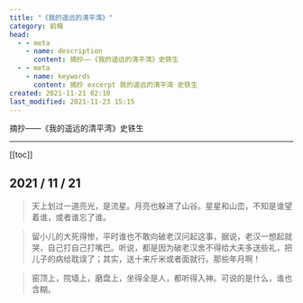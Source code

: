 ```yaml
---
title: "《我的遥远的清平湾》"
category: 前脩
head:
  - - meta
    - name: description
      content: 摘抄——《我的遥远的清平湾》史铁生
  - - meta
    - name: keywords
      content: 摘抄 excerpt 我的遥远的清平湾 史铁生
created: 2021-11-21 02:10
last_modified: 2021-11-23 15:15
---
```


摘抄——《我的遥远的清平湾》史铁生

---

[[toc]]

## 2021 / 11 / 21

> 天上划过一道亮光，是流星。月亮也躲进了山谷。星星和山峦，不知是谁望着谁，或者谁忘了谁。

> 留小儿的大死得惨，平时谁也不敢向破老汉问起这事，据说，老汉一想起就哭，自己打自己打嘴巴。听说，都是因为破老汉舍不得给大夫多送些礼，把儿子的病给耽误了；其实，送十来斤米或者面就行。那些年月啊！

> 窑顶上，院墙上，磨盘上，坐得全是人，都听得入神。可说的是什么，谁也含糊。

